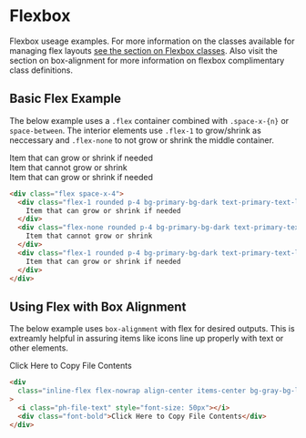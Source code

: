 # Flexbox

Flexbox useage examples. For more information on the classes available for managing flex layouts [see the section on Flexbox classes](/css-documentation/flexbox/flex-direction.html). Also visit the section on box-alignment for more information on flexbox complimentary class definitions.

## Basic Flex Example

The below example uses a `.flex` container combined with `.space-x-{n}` or `space-between`. The interior elements use `.flex-1` to grow/shrink as neccessary and `.flex-none` to not grow or shrink the middle container.

<div class="mds">
  <div class="flex space-x-4">
    <div class="flex-1 rounded p-4 bg-primary-bg-dark text-primary-text-light">
      Item that can grow or shrink if needed
    </div>
    <div class="flex-none rounded p-4 bg-primary-bg-dark text-primary-text-light">
      Item that cannot grow or shrink
    </div>
    <div class="flex-1 rounded p-4 bg-primary-bg-dark text-primary-text-light">
      Item that can grow or shrink if needed
    </div>
  </div>
</div>

```html
<div class="flex space-x-4">
  <div class="flex-1 rounded p-4 bg-primary-bg-dark text-primary-text-light">
    Item that can grow or shrink if needed
  </div>
  <div class="flex-none rounded p-4 bg-primary-bg-dark text-primary-text-light">
    Item that cannot grow or shrink
  </div>
  <div class="flex-1 rounded p-4 bg-primary-bg-dark text-primary-text-light">
    Item that can grow or shrink if needed
  </div>
</div>
```

## Using Flex with Box Alignment

The below example uses `box-alignment` with flex for desired outputs. This is extreamly helpful in assuring items like icons line up properly with text or other elements.

<div class="mds">
  <div class="inline-flex flex-nowrap align-center items-center bg-gray-bg-light p-3 rounded cursor-pointer space-x-2 hover:bg-gray-bg-dark">
    <i class="ph-file-text" style="font-size: 50px"></i>
    <div class="font-bold">Click Here to Copy File Contents</div>
  </div>
</div>

```html
<div
  class="inline-flex flex-nowrap align-center items-center bg-gray-bg-light p-3 rounded cursor-pointer space-x-2 hover:bg-gray-bg-dark"
>
  <i class="ph-file-text" style="font-size: 50px"></i>
  <div class="font-bold">Click Here to Copy File Contents</div>
</div>
```
